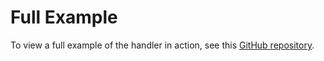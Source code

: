 # Full Example
To view a full example of the handler in action, see this [GitHub repository](https://github.com/Assistants-Center/discord-handler/tree/main/example/).